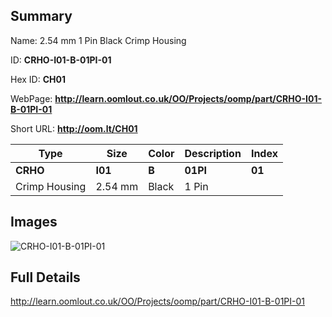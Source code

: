 

## Summary
 
Name: 2.54 mm 1 Pin Black Crimp Housing

ID: __CRHO-I01-B-01PI-01__

Hex ID: __CH01__

WebPage: __http://learn.oomlout.co.uk/OO/Projects/oomp/part/CRHO-I01-B-01PI-01__

Short URL: __http://oom.lt/CH01__


| Type   | Size   | Color   | Description   | Index   |    
| ----- | ------   | ------   | -----   | ----   |    
| __CRHO__   					| __I01__   					| __B__    						| __01PI__    					| __01__ |    
| Crimp Housing		| 2.54 mm	| Black		| 1 Pin	| 	|

## Images
![CRHO-I01-B-01PI-01](http://oomlout.com/oomp-gen/parts/CRHO-I01-B-01PI-01/CRHO-I01-B-01PI-01_420.jpg)

## Full Details

 http://learn.oomlout.co.uk/OO/Projects/oomp/part/CRHO-I01-B-01PI-01

